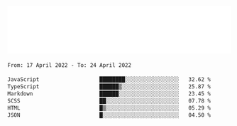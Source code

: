 [![](./hello.svg)](https://blog.yrobot.top?ref=github-yrobot)

<!--START_SECTION:waka-->

```text
From: 17 April 2022 - To: 24 April 2022

JavaScript                   ████████░░░░░░░░░░░░░░░░░   32.62 %
TypeScript                   ██████▒░░░░░░░░░░░░░░░░░░   25.87 %
Markdown                     ██████░░░░░░░░░░░░░░░░░░░   23.45 %
SCSS                         ██░░░░░░░░░░░░░░░░░░░░░░░   07.78 %
HTML                         █▒░░░░░░░░░░░░░░░░░░░░░░░   05.29 %
JSON                         █░░░░░░░░░░░░░░░░░░░░░░░░   04.50 %
```

<!--END_SECTION:waka-->
